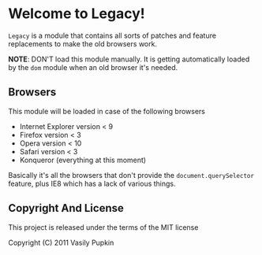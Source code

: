 # Welcome to Legacy!

`Legacy` is a module that contains all sorts of patches and feature replacements
to make the old browsers work.

__NOTE__: DON'T load this module manually. It is getting automatically loaded
by the `dom` module when an old browser it's needed.

## Browsers

This module will be loaded in case of the following browsers

 * Internet Explorer version < 9
 * Firefox version < 3
 * Opera version < 10
 * Safari version < 3
 * Konqueror (everything at this moment)

Basically it's all the browsers that don't provide the `document.querySelector`
feature, plus IE8 which has a lack of various things.


## Copyright And License

This project is released under the terms of the MIT license

Copyright (C) 2011 Vasily Pupkin